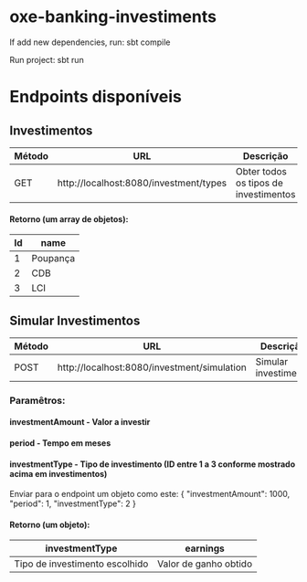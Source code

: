 # oxe-banking-investiments

If add new dependencies, run:
sbt compile

Run project:
sbt run

# Endpoints disponíveis

 ## Investimentos
 
| Método | URL                                               |             Descrição                    |     Paramêtros       |    
|--------|---------------------------------------------------|------------------------------------------|----------------------|
| GET    | http://localhost:8080/investment/types            | Obter todos os tipos de investimentos    | Nenhum               |


#### Retorno (um array de objetos):
| Id | name      |         
|----|-----------|
| 1  | Poupança  | 
| 2  | CDB       | 
| 3  | LCI       | 


 ## Simular Investimentos

| Método | URL                                               |             Descrição                    |     Paramêtros       |
|--------|---------------------------------------------------|------------------------------------------|----------------------|
| POST   | http://localhost:8080/investment/simulation       | Simular investimento                     |       Abaixo         |

### Paramêtros:
#### investmentAmount - Valor a investir
#### period - Tempo em meses
#### investmentType - Tipo de investimento (ID entre 1 a 3 conforme mostrado acima em investimentos)

Enviar para o endpoint um objeto como este:
{
    "investmentAmount": 1000,
    "period": 1,
    "investmentType": 2
}

#### Retorno (um objeto):
| investmentType                  | earnings              |         
|----------------                 |-----------------------|
| Tipo de investimento escolhido  | Valor de ganho obtido | 

